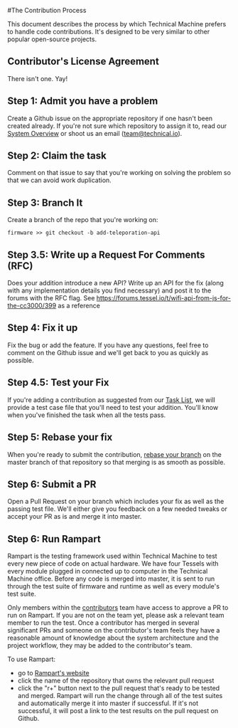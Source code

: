 #The Contribution Process

This document describes the process by which Technical Machine prefers to handle code contributions. It's designed to be very similar to other popular open-source projects.

## Contributor's License Agreement

There isn't one. Yay!

## Step 1: Admit you have a problem

Create a Github issue on the appropriate repository if one hasn't been created already. If you're not sure which repository to assign it to, read our [System Overview](./system-overview.md) or shoot us an email (team@technical.io).

## Step 2: Claim the task

Comment on that issue to say that you're working on solving the problem so that we can avoid work duplication.

## Step 3: Branch It

Create a branch of the repo that you're working on:

```
firmware >> git checkout -b add-teleporation-api
```

## Step 3.5: Write up a Request For Comments (RFC)
Does your addition introduce a new API? Write up an API for the fix (along with any implementation details you find necessary) and post it to the forums with the RFC flag. See https://forums.tessel.io/t/wifi-api-from-js-for-the-cc3000/399 as a reference

## Step 4: Fix it up

Fix the bug or add the feature. If you have any questions, feel free to comment on the Github issue and we'll get back to you as quickly as possible.

## Step 4.5: Test your Fix

If you're adding a contribution as suggested from our [Task List](./task-list.md), we will provide a test case file that you'll need to test your addition. You'll know when you've finished the task when all the tests pass.

## Step 5: Rebase your fix

When you're ready to submit the contribution, [rebase your branch](http://git-scm.com/book/en/Git-Branching-Rebasing) on the master branch of that repository so that merging is as smooth as possible. 

## Step 6: Submit a PR

Open a Pull Request on your branch which includes your fix as well as the passing test file. We'll either give you feedback on a few needed tweaks or accept your PR as is and merge it into master. 

## Step 6: Run Rampart

Rampart is the testing framework used within Technical Machine to test every new piece of code on actual hardware. We have four Tessels with every module plugged in connected up to computer in the Technical Machine office. Before any code is merged into master, it is sent to run through the test suite of firmware and runtime as well as every module's test suite.

Only members within the [contributors](https://github.com/orgs/tessel/teams/contributors) team have access to approve a PR to run on Rampart. If you are not on the team yet, please ask a relevant team member to run the test. Once a contributor has merged in several significant PRs and someone on the contributor's team feels they have a reasonable amount of knowledge about the system architecture and the project workflow, they may be added to the contributor's team. 

To use Rampart:
* go to [Rampart's website](https://rampart.tessel.io/merge/tessel)
* click the name of the repository that owns the relevant pull request
* click the "r+" button next to the pull request that's ready to be tested and merged. Rampart will run the change through all of the test suites and automatically merge it into master if successful. If it's not successful, it will post a link to the test results on the pull request on Github.




